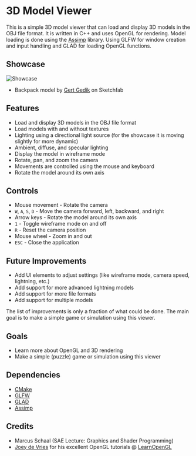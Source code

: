 # 3D Model Viewer
This is a simple 3D model viewer that can load and display 3D models in the OBJ file format. It is written in C++ and uses OpenGL for rendering.
Model loading is done using the [Assimp](https://github.com/assimp/assimp/releases) library. Using GLFW for window creation and input handling and GLAD for loading OpenGL functions.

## Showcase

![Showcase](https://github.com/goldbarth/3DModelViewer/blob/main/Media/BackpackShowcase2.gif "Showcase") 
- Backpack model by [Gert Gedik](https://sketchfab.com/3d-models/survival-guitar-backpack-799f8c4511f84fab8c3f12887f7e6b36) on Sketchfab

## Features
- Load and display 3D models in the OBJ file format
- Load models with and without textures
- Lighting using a directional light source (for the showcase it is moving slightly for more dynamic)
- Ambient, diffuse, and specular lighting
- Display the model in wireframe mode
- Rotate, pan, and zoom the camera
- Movements are controlled using the mouse and keyboard
- Rotate the model around its own axis

## Controls
- Mouse movement - Rotate the camera
- `W`, `A`, `S`, `D` - Move the camera forward, left, backward, and right
- Arrow keys - Rotate the model around its own axis
- `1` - Toggle wireframe mode on and off
- `R` - Reset the camera position
- Mouse wheel - Zoom in and out
- `ESC` - Close the application

## Future Improvements
- Add UI elements to adjust settings (like wireframe mode, camera speed, lightning, etc.)
- Add support for more advanced lightning models
- Add support for more file formats
- Add support for multiple models

The list of improvements is only a fraction of what could be done.
The main goal is to make a simple game or simulation using this viewer.

## Goals
- Learn more about OpenGL and 3D rendering
- Make a simple (puzzle) game or simulation using this viewer

## Dependencies
- [CMake](https://cmake.org/)
- [GLFW](https://www.glfw.org/)
- [GLAD](https://github.com/Dav1dde/glad)
- [Assimp](https://github.com/assimp/assimp/releases)

## Credits
- Marcus Schaal (SAE Lecture: Graphics and Shader Programming)
- [Joey de Vries](https://joeydevries.com/#home) for his excellent OpenGL tutorials @ [LearnOpenGL](https://learnopengl.com/)